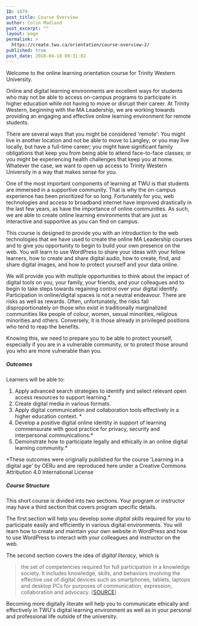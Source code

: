 ```yaml
---
ID: 1879
post_title: Course Overview
author: Colin Madland
post_excerpt: ""
layout: page
permalink: >
  https://create.twu.ca/orientation/course-overview-2/
published: true
post_date: 2018-04-18 09:31:02
---
```

Welcome to the online learning orientation course for Trinity Western University.

Online and digital learning environments are excellent ways for students who may not be able to access on-campus programs to participate in higher education while not having to move or disrupt their career. At Trinity Western, beginning with the MA Leadership, we are working towards providing an engaging and effective online learning environment for remote students.

There are several ways that you might be considered 'remote': You might live in another location and not be able to move to Langley; or you may live locally, but have a full-time career; you might have significant family obligations that keep you from being able to attend face-to-face classes; or you might be experiencing health challenges that keep you at home. Whatever the case, we want to open up access to Trinity Western University in a way that makes sense for you.

One of the most important components of learning at TWU is that students are immersed in a supportive community. That is why the on-campus experience has been prioritized for so long. Fortunately for you, web technologies and access to broadband internet have improved drastically in the last few years, as have the importance of online communities. As such, we are able to create online learning environments that are just as interactive and supportive as you can find on campus.

This course is designed to provide you with an introduction to the web technologies that we have used to create the online MA Leadership courses and to give you opportunity to begin to build your own presence on the web. You will learn to use WordPress to share your ideas with your fellow learners, how to create and share digital audio, how to create, find, and share digital images, and how to protect yourself and your data online.

We will provide you with multiple opportunities to think about the impact of digital tools on you, your family, your friends, and your colleagues and to begin to take steps towards regaining control over your digital identify. Participation in online/digital spaces is not a neutral endeavour. There are risks as well as rewards. Often, unfortunately, the risks fall disproportionately on those who exist in traditionally marginalized communities like people of colour, women, sexual minorities, religious minorities and others. Conversely, it is those already in privileged positions who tend to reap the benefits.

Knowing this, we need to prepare you to be able to protect yourself, especially if you are in a vulnerable community, or to protect those around you who are more vulnerable than you.

##### Outcomes

Learners will be able to:

1. Apply advanced search strategies to identify and select relevant open access resources to support learning.*
2. Create digital media in various formats.
3. Apply digital communication and collaboration tools effectively in a higher education context. *
4. Develop a positive digital online identity in support of learning commensurate with good practice for privacy, security and interpersonal communications.*
5. Demonstrate how to participate legally and ethically in an online digital learning community.*

*These outcomes were originally published for the course 'Learning in a digital age' by OERu and are reproduced here under a Creative Commons Attribution 4.0 International License

##### Course Structure

This short course is divided into two sections. Your program or instructor may have a third section that covers program specific details.

The first section will help you develop some _digital skills_ required for you to participate easily and efficiently in various digital environments. You will learn how to create and maintain your own website in WordPress and how to use WordPress to interact with your colleagues and instructor on the web.

The second section covers the idea of _digital literacy_, which is

> the set of competencies required for full participation in a knowledge society. It includes knowledge, skills, and behaviors involving the effective use of digital devices such as smartphones, tablets, laptops and desktop PCs for purposes of communication, expression, collaboration and advocacy. [[SOURCE](https://en.wikipedia.org/wiki/Digital_literacy)]

Becoming more digitally literate will help you to communicate ethically and effectively in TWU's digital learning environment as well as in your personal and professional life outside of the university.